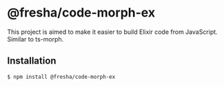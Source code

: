 # @fresha/code-morph-ex

This project is aimed to make it easier to build Elixir code from JavaScript.
Similar to ts-morph.

## Installation

```bash
$ npm install @fresha/code-morph-ex
```
